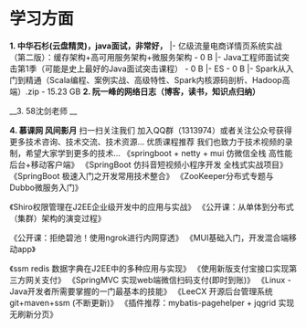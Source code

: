 # 学习方面
__1. 中华石杉(云盘精灵)，java面试，非常好，__
|- 亿级流量电商详情页系统实战（第二版）：缓存架构+高可用服务架构+微服务架构 - 0 B
|- Java工程师面试突击第1季（可能是史上最好的Java面试突击课程） - 0 B
|- ES - 0 B
|- Spark从入门到精通（Scala编程、案例实战、高级特性、Spark内核源码剖析、Hadoop高端）.zip - 15.23 GB
__2. 阮一峰的网络日志（博客，读书，知识点归纳）__

__3. 58沈剑老师 __

__4. 慕课网 风间影月__
扫一扫关注我们 加入QQ群（1313974）或者关注公众号获得更多技术咨询、技术交流、技术资源...
优质课程推荐 我们也致力于技术视频的录制，希望大家学到更多的技术...
《springboot + netty + mui 仿微信全栈 高性能后台+移动客户端》
《SpringBoot 仿抖音短视频小程序开发 全栈式实战项目》
《SpringBoot 极速入门之开发常用技术整合》
《ZooKeeper分布式专题与Dubbo微服务入门》

《Shiro权限管理在J2EE企业级开发中的应用与实战》
《公开课：从单体到分布式（集群）架构的演变过程》

《公开课：拒绝碧池！使用ngrok进行内网穿透》
《MUI基础入门，开发混合端移动app》

《ssm redis 数据字典在J2EE中的多种应用与实现》
《使用新版支付宝接口实现第三方网关支付》
《SpringMVC 实现web端微信扫码支付(即时到账)》
《Linux - Java开发者所需要掌握的一门最基本的技能》
《LeeCX 开源后台管理系统 git+maven+ssm (不断更新)》
《插件推荐：mybatis-pagehelper + jqgrid 实现无刷新分页》
